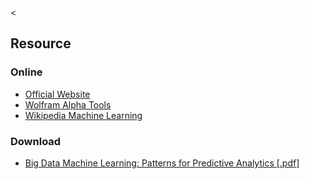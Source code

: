 &lt;

Resource
--------

### Online

-   [Official Website](#)
-   [Wolfram Alpha Tools](#)
-   [Wikipedia Machine Learning](http://en.wikipedia.org/wiki/Machine_learning)

### Download

-   [Big Data Machine Learning: Patterns for Predictive Analytics \[.pdf\]](http://refcardz.dzone.com/refcardz/machine-learning-predictive)
